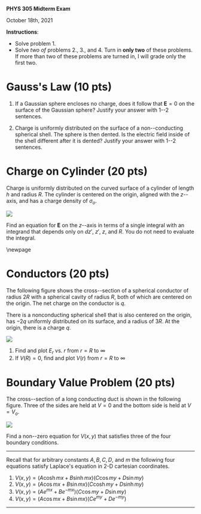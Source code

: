 **PHYS 305 Midterm Exam**

October 18th, 2021

**Instructions**:

* Solve problem 1.
* Solve _two of_ problems 2., 3., and 4. Turn in **only two** of these problems. If more than two of these problems are turned in, I will grade only the first two.

# Gauss's Law (10 pts)

1. If a Gaussian sphere encloses no charge, does it follow that $\mathbf{E}=0$ on the surface of the Gaussian sphere? Justify your answer with 1--2 sentences.

2. Charge is uniformly distributed on the surface of a non--conducting spherical shell. The sphere is then dented. Is the electric field inside of the shell different after it is dented? Justify your answer with 1--2 sentences.

# Charge on Cylinder (20 pts)

Charge is uniformly distributed on the curved surface of a cylinder of length $h$ and radius $R$. The cylinder is centered on the origin, aligned with the $z$--axis, and has a charge density of $\sigma_o$.

<img src="figures/Continuous-Charge-Densities-Cylinder.svg"/>

Find an equation for $\mathbf{E}$ on the $z$--axis in terms of a single integral with an integrand that depends only on $dz'$, $z'$, $z$, and $R$. You do not need to evaluate the integral.

\newpage

# Conductors (20 pts)

The following figure shows the cross--section of a spherical conductor of radius $2R$ with a spherical cavity of radius $R$, both of which are centered on the origin. The net charge on the conductor is $q$.

There is a nonconducting spherical shell that is also centered on the origin, has $-2q$ uniformly distributed on its surface, and a radius of $3R$. At the origin, there is a charge $q$. 

<img src="figures/Conductors_Sphere_with_Cavity_with_Shell_II.svg"/>

1. Find and plot $E_r$ vs. $r$ from $r=R$ to $\infty$
2. If $V(R)=0$, find and plot $V(r)$ from $r=R$ to $\infty$

# Boundary Value Problem (20 pts)

The cross--section of a long conducting duct is shown in the following figure. Three of the sides are held at $V=0$ and the bottom side is held at $V=V_o$.

<img src="figures/Boundary_Value_Problems_2D_Bottom.svg"/>

Find a non--zero equation for $V(x,y)$ that satisfies three of the four boundary conditions.

----

Recall that for arbitrary constants $A,B,C,D,$ and $m$ the following four equations satisfy Laplace's equation in 2-D cartesian coordinates.

1. $V(x,y) = \big(A\cosh mx+B\sinh mx\big)\big(C\cos my+D\sin my\big)$
2. $V(x,y) = \big(A\cos mx+B\sin mx)(C\cosh my+D\sinh my\big)$
3. $V(x,y) = \big(Ae^{mx}+Be^{-mx})(C\cos my+D\sin my\big)$
4. $V(x,y) = \big(A\cos mx+B\sin mx\big)\big(Ce^{my}+De^{-my}\big)$

----